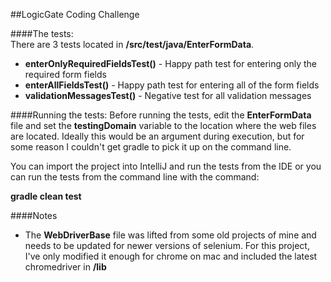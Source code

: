 ##LogicGate Coding Challenge

####The tests:  
There are 3 tests located in **/src/test/java/EnterFormData**.
- **enterOnlyRequiredFieldsTest()** - Happy path test for entering only the required form fields
- **enterAllFieldsTest()** - Happy path test for entering all of the form fields
- **validationMessagesTest()** - Negative test for all validation messages

####Running the tests:
Before running the tests, edit the **EnterFormData** file and 
set the **testingDomain** variable to the location where the 
web files are located. Ideally this would be an argument during
execution, but for some reason I couldn't get gradle to pick it
up on the command line.

You can import the project into IntelliJ and run the tests from
the IDE or you can run the tests from the command line with the command:  
 
**gradle clean test**

####Notes
- The **WebDriverBase** file was lifted from some old projects of mine and needs to be updated for
newer versions of selenium. For this project, I've only modified it enough 
for chrome on mac and included the latest chromedriver in **/lib**